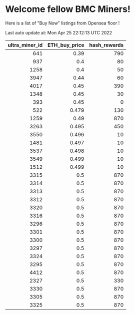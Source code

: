 # Welcome fellow BMC Miners!
Here is a list of "Buy Now" listings from Opensea floor !


Last auto update at: Mon Apr 25 22:12:13 UTC 2022


|   ultra_miner_id |   ETH_buy_price |   hash_rewards |
|-----------------:|----------------:|---------------:|
|              641 |           0.39  |            790 |
|              937 |           0.4   |             80 |
|             1258 |           0.4   |             50 |
|             3947 |           0.44  |             60 |
|             4017 |           0.45  |            390 |
|             1348 |           0.45  |             30 |
|              393 |           0.45  |              0 |
|              522 |           0.479 |            130 |
|             1259 |           0.49  |            870 |
|             3263 |           0.495 |            450 |
|             3550 |           0.496 |             10 |
|             1481 |           0.497 |             10 |
|             3537 |           0.498 |             10 |
|             3549 |           0.499 |             10 |
|             1512 |           0.499 |             10 |
|             3315 |           0.5   |            870 |
|             3314 |           0.5   |            870 |
|             3313 |           0.5   |            870 |
|             3312 |           0.5   |            870 |
|             3320 |           0.5   |            870 |
|             3316 |           0.5   |            870 |
|             3296 |           0.5   |            870 |
|             3301 |           0.5   |            870 |
|             3300 |           0.5   |            870 |
|             3297 |           0.5   |            870 |
|             3324 |           0.5   |            870 |
|             3295 |           0.5   |            870 |
|             4412 |           0.5   |            870 |
|             2327 |           0.5   |            330 |
|             3330 |           0.5   |            870 |
|             3305 |           0.5   |            870 |
|             3325 |           0.5   |            870 |